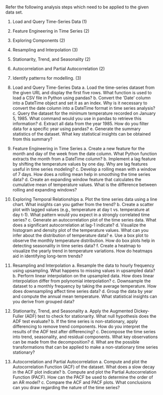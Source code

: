Refer the following analysis steps which need to be applied to the given data set.
1. Load and Query Time-Series Data (1)
2. Feature Engineering in Time Series (2)
3. Exploring Components (2)
4. Resampling and Interpolation (3)
5. Stationarity, Trend, and Seasonality (2)
6. Autocorrelation and Partial Autocorrelation (2)
7. Identify patterns for modelling. (3)


1. Load and Query Time-Series Data
   a. Load the time-series dataset from the given URL and display the first five rows. What
   function is used to load a CSV file in Python using pandas?
   b. Convert the 'Date' column into a DateTime object and set it as an index. Why is it necessary
   to convert the date column into a DateTime format in time series analysis?
   c. Query the dataset for the minimum temperature recorded on January 5, 1985. What
   command would you use in pandas to retrieve this information?
   d. Extract all data from the year 1985. How do you filter data for a specific year using pandas?
   e. Generate the summary statistics of the dataset. What key statistical insights can be obtained
   from this summary?

2. Feature Engineering in Time Series
   a. Create a new feature for the month and day of the week from the date column. What Python
   function extracts the month from a DateTime column?
   b. Implement a lag feature by shifting the temperature values by one day. Why are lag features
   useful in time series modeling?
   c. Develop a rolling mean with a window of 7 days. How does a rolling mean help in
   smoothing the time series data?
   d. Create an expanding window feature that calculates the cumulative mean of temperature
   values. What is the difference between rolling and expanding windows?

3. Exploring Temporal Relationships
   a. Plot the time series data using a line chart. What insights can you gather from the trend?
   b. Create a scatter plot with lagged values (e.g., temperature at day t vs. temperature at    day t-1). What pattern would you expect in a strongly correlated time series?
   c. Generate an autocorrelation plot of the time series data. What does a significant
   autocorrelation at lag-1 indicate?
   d. Visualize the histogram and density plot of the temperature values. What can you infer
   about the distribution of temperature data?
   e. Use a box plot to observe the monthly temperature distribution. How do box plots help in
   detecting seasonality in time series data?
   f. Create a heatmap to visualize the yearly trend in temperature variations. How do heatmaps
   aid in identifying long-term trends?

4. Resampling and Interpolation
   a. Resample the data to hourly frequency using upsampling. What happens to missing values
   in upsampled data?
   b. Perform linear interpolation on the upsampled data. How does linear interpolation differ
   from polynomial interpolation?
   c. Downsample the dataset to a monthly frequency by taking the average temperature. How
   does downsampling affect time series data?
   d. Group the data by year and compute the annual mean temperature. What statistical insights
   can you derive from grouped data?

5. Stationarity, Trend, and Seasonality
   a. Apply the Augmented Dickey-Fuller (ADF) test to check for stationarity. What null
   hypothesis does the ADF test evaluate?
   b. If the time series is non-stationary, apply differencing to remove trend components. How
   do you interpret the results of the ADF test after differencing?
   c. Decompose the time series into trend, seasonality, and residual components. What key
   observations can be made from the decomposition?
   d. What are the possible transformations that can be applied to make a non-stationary time
   series stationary?


6. Autocorrelation and Partial Autocorrelation
   a. Compute and plot the Autocorrelation Function (ACF) of the dataset. What does a slow
   decay in the ACF plot indicate?
   b. Compute and plot the Partial Autocorrelation Function (PACF). How can the PACF be
   used to determine the order of an AR model?
   c. Compare the ACF and PACF plots. What conclusions can you draw regarding the nature
   of the time series?
